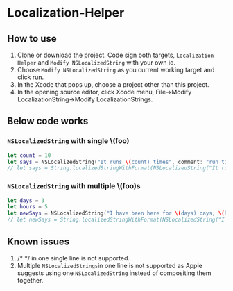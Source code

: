 # Localization-Helper
## How to use
1. Clone or download the project. Code sign both targets, `Localization Helper` and `Modify NSLocalizedString` with your own id.
2. Choose `Modify NSLocalizedString` as you current working target and click run.
3. In the Xcode that pops up, choose a project other than this project.
4. In the opening source editor, click Xcode menu, File->Modify LocalizationString->Modify LocalizationStrings.

## Below code works
### `NSLocalizedString` with single \\(foo)

```swift
let count = 10
let says = NSLocalizedString("It runs \(count) times", comment: "run times")
// let says = String.localizedStringWithFormat(NSLocalizedString("It runs %@ times", comment: "run times"), String(count))
```

### `NSLocalizedString` with multiple \\(foo)s

```swift
let days = 3
let hours = 5
let newSays = NSLocalizedString("I have been here for \(days) days, \(hours) hours.", comment: "stay time")
// let newSays = String.localizedStringWithFormat(NSLocalizedString("I have been here for %@ days, %@ hours.", comment: "stay time"), String(days), String(hours))
```

## Known issues
1. /* */ in one single line is not supported.
2. Multiple `NSLocalizedStrings`in one line is not supported as Apple suggests using one `NSLocalizedString` instead of compositing them together.



